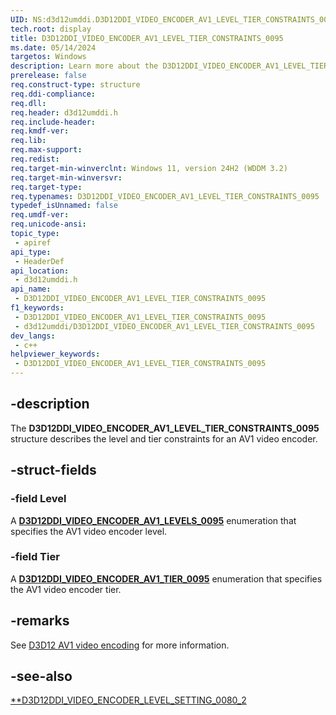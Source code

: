 ```yaml
---
UID: NS:d3d12umddi.D3D12DDI_VIDEO_ENCODER_AV1_LEVEL_TIER_CONSTRAINTS_0095
tech.root: display
title: D3D12DDI_VIDEO_ENCODER_AV1_LEVEL_TIER_CONSTRAINTS_0095
ms.date: 05/14/2024
targetos: Windows
description: Learn more about the D3D12DDI_VIDEO_ENCODER_AV1_LEVEL_TIER_CONSTRAINTS_0095 structure.
prerelease: false
req.construct-type: structure
req.ddi-compliance: 
req.dll: 
req.header: d3d12umddi.h
req.include-header: 
req.kmdf-ver: 
req.lib: 
req.max-support: 
req.redist: 
req.target-min-winverclnt: Windows 11, version 24H2 (WDDM 3.2)
req.target-min-winversvr: 
req.target-type: 
req.typenames: D3D12DDI_VIDEO_ENCODER_AV1_LEVEL_TIER_CONSTRAINTS_0095
typedef_isUnnamed: false
req.umdf-ver: 
req.unicode-ansi: 
topic_type:
 - apiref
api_type:
 - HeaderDef
api_location:
 - d3d12umddi.h
api_name:
 - D3D12DDI_VIDEO_ENCODER_AV1_LEVEL_TIER_CONSTRAINTS_0095
f1_keywords:
 - D3D12DDI_VIDEO_ENCODER_AV1_LEVEL_TIER_CONSTRAINTS_0095
 - d3d12umddi/D3D12DDI_VIDEO_ENCODER_AV1_LEVEL_TIER_CONSTRAINTS_0095
dev_langs:
 - c++
helpviewer_keywords:
 - D3D12DDI_VIDEO_ENCODER_AV1_LEVEL_TIER_CONSTRAINTS_0095
---
```


## -description

The **D3D12DDI_VIDEO_ENCODER_AV1_LEVEL_TIER_CONSTRAINTS_0095** structure describes the level and tier constraints for an AV1 video encoder.

## -struct-fields

### -field Level

A [**D3D12DDI_VIDEO_ENCODER_AV1_LEVELS_0095**](ne-d3d12umddi-d3d12ddi_video_encoder_av1_levels_0095.md) enumeration that specifies the AV1 video encoder level.

### -field Tier

A [**D3D12DDI_VIDEO_ENCODER_AV1_TIER_0095**](ne-d3d12umddi-d3d12ddi_video_encoder_av1_tier_0095.md) enumeration that specifies the AV1 video encoder tier.

## -remarks

See [D3D12 AV1 video encoding](/windows-hardware/drivers/display/video-encoding-d3d12-av1.md) for more information.

## -see-also

[**D3D12DDI_VIDEO_ENCODER_LEVEL_SETTING_0080_2](ns-d3d12umddi-d3d12ddi_video_encoder_level_setting_0080_2.md)
